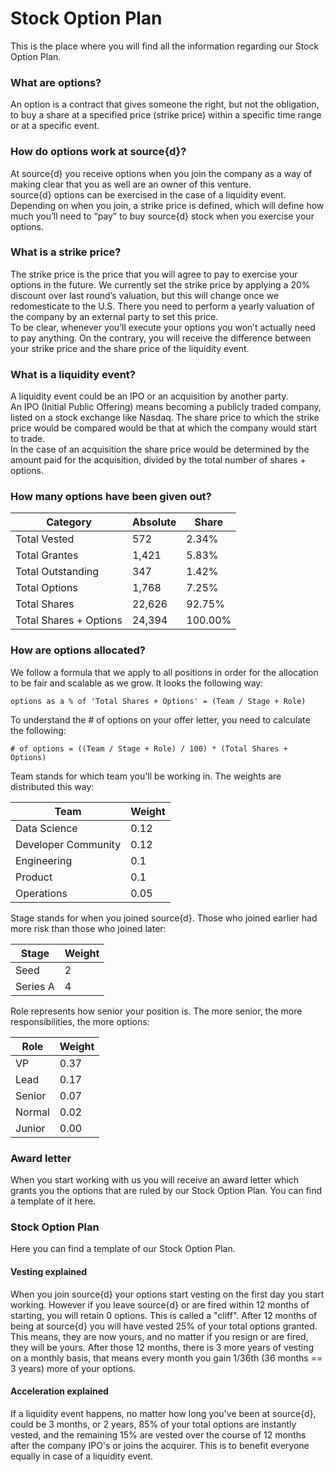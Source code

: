 # Stock Option Plan
This is the place where you will find all the information regarding our Stock Option Plan.

### What are options?
An option is a contract that gives someone the right, but not the obligation, to buy a share at a specified price (strike price) within a specific time range or at a specific event.

### How do options work at source{d}?
At source{d} you receive options when you join the company as a way of making clear that you as well are an owner of this venture.<br>
source{d} options can be exercised in the case of a liquidity event.<br>
Depending on when you join, a strike price is defined, which will define how much you’ll need to “pay” to buy source{d} stock when you exercise your options.<br>

### What is a strike price?
The strike price is the price that you will agree to pay to exercise your options in the future. We currently set the strike price by applying a 20% discount over last round’s valuation, but this will change once we redomesticate to the U.S. There you need to perform a yearly valuation of the company by an external party to set this price.<br>
To be clear, whenever you’ll execute your options you won’t actually need to pay anything. On the contrary, you will receive the difference between your strike price and the share price of the liquidity event.

### What is a liquidity event?
A liquidity event could be an IPO or an acquisition by another party.<br>
An IPO (Initial Public Offering) means becoming a publicly traded company, listed on a stock exchange like Nasdaq. The share price to which the strike price would be compared would be that at which the company would start to trade.<br>
In the case of an acquisition the share price would be determined by the amount paid for the acquisition, divided by the total number of shares + options.

### How many options have been given out?

Category | Absolute | Share
-------- | -------- | --------
Total Vested | 572 | 2.34%
Total Grantes | 1,421 | 5.83%
Total Outstanding | 347 | 1.42%
Total Options | 1,768 | 7.25%
Total Shares | 22,626 | 92.75%
Total Shares + Options | 24,394 | 100.00%

### How are options allocated?
We follow a formula that we apply to all positions in order for the allocation to be fair and scalable as we grow. It looks the following way:

```
options as a % of 'Total Shares + Options' = (Team / Stage + Role)
```

To understand the # of options on your offer letter, you need to calculate the following:

```
# of options = ((Team / Stage + Role) / 100) * (Total Shares + Options)
```

Team stands for which team you'll be working in. The weights are distributed this way:

Team | Weight
---- | ----
Data Science | 0.12
Developer Community | 0.12
Engineering | 0.1
Product | 0.1
Operations | 0.05

Stage stands for when you joined source{d}. Those who joined earlier had more risk than those who joined later:

Stage | Weight
----- | -----
Seed | 2
Series A | 4

Role represents how senior your position is. The more senior, the more responsibilities, the more options:

Role | Weight
---- | ----
VP | 0.37
Lead | 0.17
Senior | 0.07
Normal | 0.02
Junior | 0.00

### Award letter
When you start working with us you will receive an award letter which grants you the options that are ruled by our Stock Option Plan. You can find a template of it here.

### Stock Option Plan
Here you can find a template of our Stock Option Plan.

#### Vesting explained

When you join source{d} your options start vesting on the first day you start working. However if you leave source{d} or are fired within 12 months of starting, you will retain 0 options. This is called a "cliff". After 12 months of being at source{d} you will have vested 25% of your total options granted. This means, they are now yours, and no matter if you resign or are fired, they will be yours. After those 12 months, there is 3 more years of vesting on a monthly basis, that means every month you gain 1/36th (36 months == 3 years) more of your options.

#### Acceleration explained

If a liquidity event happens, no matter how long you've been at source{d}, could be 3 months, or 2 years, 85% of your total options are instantly vested, and the remaining 15% are vested over the course of 12 months after the company IPO's or joins the acquirer. This is to benefit everyone equally in case of a liquidity event. 

